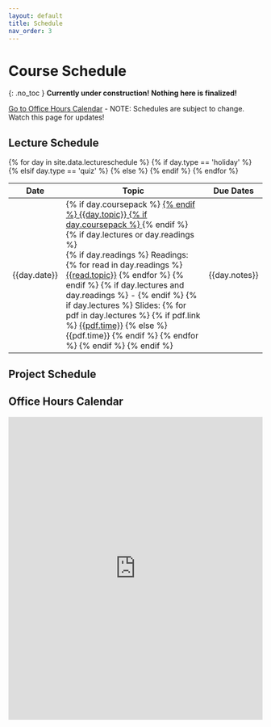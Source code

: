 ```yaml
---
layout: default
title: Schedule
nav_order: 3
---
```


# Course Schedule
{: .no_toc }
__Currently under construction!  Nothing here is finalized!__

[Go to Office Hours Calendar](#office-hours-calendar) - NOTE: Schedules are subject to change.  Watch this page for updates!

## Lecture Schedule


<table class="schedtab"><thead>
<tr>
    <th>Date</th>
    <th>Topic</th>
    <th>Due Dates</th>
    </tr>
    </thead>
    <tbody>
{% for day in site.data.lectureschedule %}
{% if day.type == 'holiday' %}
<tr class="holiday">
{% elsif day.type == 'quiz' %}
<tr class="quiz">
{% else %}
<tr>
{% endif %}
<td class="text-center sched">{{day.date}}</td>
<td class="sched">
{% if day.coursepack %}
<a href="{{day.coursepack}}">
{% endif %}
{{day.topic}}
{% if day.coursepack %}
    </a>
{% endif %}
{% if day.lectures or day.readings %}
<br><span class="sched-sub">
    {% if day.readings %}
    Readings:
    {% for read in day.readings %}
    <a href="{{read.link}}">{{read.topic}}</a> 
    {% endfor %}
    {% endif %}
    {% if day.lectures and day.readings %}
    -
    {% endif %}
    {% if day.lectures %}
    Slides:
    {% for pdf in day.lectures %}
    {% if pdf.link %}
    <a href="{{pdf.link}}" alt="{{pdf.alt}}">{{pdf.time}}</a> 
    {% else %}
    <span title="{{pdf.alt}}">{{pdf.time}}</span> 
    {% endif %}
    {% endfor %}
    {% endif %}
    </span>
{% endif %}
</td>
<td class="sched">{{day.notes}}</td>
</tr>
{% endfor %}
</tbody></table>

## Project Schedule

## Office Hours Calendar

<iframe src="https://calendar.google.com/calendar/embed?src=n0peik670v06jh9bfb0js1k1k8%40group.calendar.google.com&ctz=America%2FNew_York&mode=WEEK" style="border: 0" width="100%" height="600" frameborder="0" scrolling="no"></iframe>